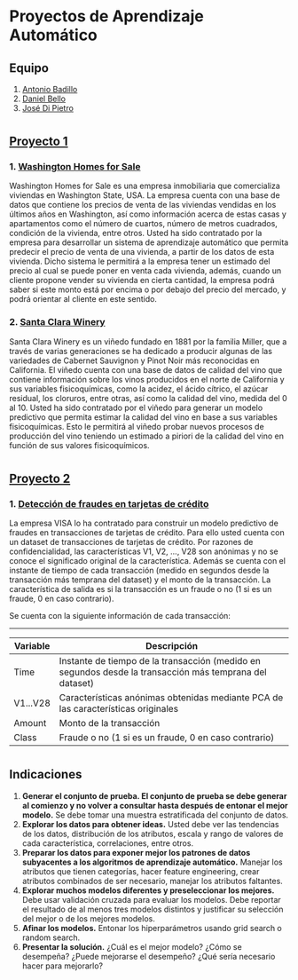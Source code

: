 # Proyectos de Aprendizaje Automático

## Equipo

1. [Antonio Badillo](https://github.com/abadillo)
2. [Daniel Bello](https://github.com/)
3. [José Di Pietro](https://github.com/JDevelop3r)

#

## [Proyecto 1](/docs/Informe_Proyecto1.pdf)

### 1. [Washington Homes for Sale](p1.1.ipynb)

Washington Homes for Sale es una empresa inmobiliaria que comercializa viviendas en Washington State, USA. La empresa cuenta con una base de datos que contiene los precios de venta de las viviendas vendidas en los últimos años en Washington, así como información acerca de estas casas y apartamentos como el número de cuartos, número de metros cuadrados, condición de la vivienda, entre otros. Usted ha sido contratado por la empresa para desarrollar un sistema de aprendizaje automático que permita predecir el precio de venta de una vivienda, a partir de los datos de esta vivienda. Dicho sistema le permitirá a la empresa tener un estimado del precio al cual se puede poner en venta cada vivienda, además, cuando un cliente propone vender su vivienda en cierta cantidad, la empresa podrá saber si este monto está por encima o por debajo del precio del mercado, y podrá orientar al cliente en este sentido.

### 2. [Santa Clara Winery](p1.2.ipynb)

Santa Clara Winery es un viñedo fundado en 1881 por la familia Miller, que a través de varias generaciones se ha dedicado a producir algunas de las variedades de Cabernet Sauvignon y Pinot Noir más reconocidas en California. El viñedo cuenta con una base de datos de calidad del vino que contiene información sobre los vinos producidos en el norte de California y sus variables fisicoquímicas, como la acidez, el ácido cítrico, el azúcar residual, los cloruros, entre otras, así como la calidad del vino, medida del 0 al 10. Usted ha sido contratado por el viñedo para generar un modelo predictivo que permita estimar la calidad del vino en base a sus variables fisicoquímicas. Esto le permitirá al viñedo probar nuevos procesos de producción del vino teniendo un estimado a piriori de la calidad del vino en función de sus valores fisicoquímicos.

#

## [Proyecto 2](/docs/Informe_Proyecto2.pdf)

### 1. [Detección de fraudes en tarjetas de crédito](p2.ipynb)

La empresa VISA lo ha contratado para construir un modelo predictivo de fraudes en transacciones de tarjetas de crédito. Para ello usted cuenta con un dataset de transacciones de tarjetas de crédito. Por razones de confidencialidad, las características V1, V2, ..., V28 son anónimas y no se conoce el significado original de la característica. Además se cuenta con el instante de tiempo de cada transacción (medido en segundos desde la transacción más temprana del dataset) y el monto de la transacción. La característica de salida es si la transacción es un fraude o no (1 si es un fraude, 0 en caso contrario).

Se cuenta con la siguiente información de cada transacción:

---

| Variable | Descripción                                                                                             |
| -------- | ------------------------------------------------------------------------------------------------------- |
| Time     | Instante de tiempo de la transacción (medido en segundos desde la transacción más temprana del dataset) |
| V1...V28 | Características anónimas obtenidas mediante PCA de las características originales                       |
| Amount   | Monto de la transacción                                                                                 |
| Class    | Fraude o no (1 si es un fraude, 0 en caso contrario)                                                    |

#

## Indicaciones

1. **Generar el conjunto de prueba. El conjunto de prueba se debe generar al comienzo y no volver a consultar hasta después de entonar el mejor modelo.** Se debe tomar una muestra estratificada del conjunto de datos.
2. **Explorar los datos para obtener ideas.** Usted debe ver las tendencias de los datos, distribución de los atributos, escala y rango de valores de cada característica, correlaciones, entre otros.
3. **Preparar los datos para exponer mejor los patrones de datos subyacentes a los algoritmos de aprendizaje automático.** Manejar los atributos que tienen categorías, hacer feature engineering, crear atributos combinados de ser necesario, manejar los atributos faltantes.
4. **Explorar muchos modelos diferentes y preseleccionar los mejores.** Debe usar validación cruzada para evaluar los modelos. Debe reportar el resultado de al menos tres modelos distintos y justificar su selección del mejor o de los mejores modelos.
5. **Afinar los modelos.** Entonar los hiperparámetros usando grid search o random search.
6. **Presentar la solución.** ¿Cuál es el mejor modelo? ¿Cómo se desempeña? ¿Puede mejorarse el desempeño? ¿Qué sería necesario hacer para mejorarlo?
